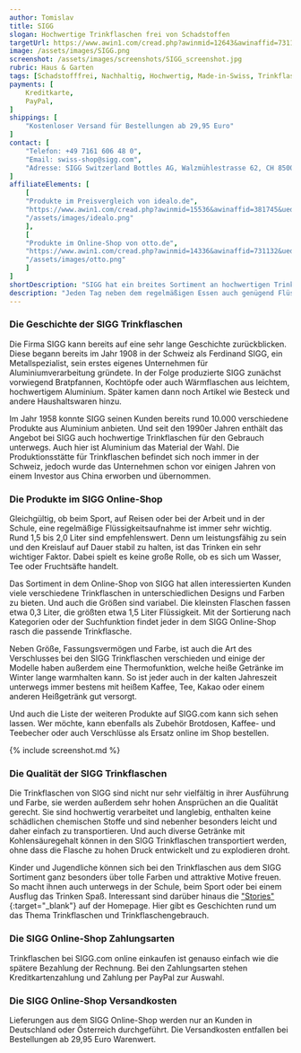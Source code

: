 ```yaml
---
author: Tomislav
title: SIGG
slogan: Hochwertige Trinkflaschen frei von Schadstoffen
targetUrl: https://www.awin1.com/cread.php?awinmid=12643&awinaffid=731132
image: /assets/images/SIGG.png
screenshot: /assets/images/screenshots/SIGG_screenshot.jpg
rubric: Haus & Garten
tags: [Schadstofffrei, Nachhaltig, Hochwertig, Made-in-Swiss, Trinkflaschen]
payments: [
    Kreditkarte,
    PayPal,
]
shippings: [
    "Kostenloser Versand für Bestellungen ab 29,95 Euro"
]
contact: [
    "Telefon: +49 7161 606 48 0",
    "Email: swiss-shop@sigg.com",
    "Adresse: SIGG Switzerland Bottles AG, Walzmühlestrasse 62, CH 8500 Frauenfeld"
]
affiliateElements: [
    [
    "Produkte im Preisvergleich von idealo.de", 
    "https://www.awin1.com/cread.php?awinmid=15536&awinaffid=381745&ued=https%3A%2F%2Fwww.idealo.de%2Fpreisvergleich%2FMainSearchProductCategory.html%3Fq%3DSIGG", 
    "/assets/images/idealo.png"
    ],
    [
    "Produkte im Online-Shop von otto.de", 
    "https://www.awin1.com/cread.php?awinmid=14336&awinaffid=731132&ued=https%3A%2F%2Fwww.otto.de%2Fsuche%2FSIGG%2F",
    "/assets/images/otto.png"
    ]
]
shortDescription: "SIGG hat ein breites Sortiment an hochwertigen Trinkflaschen in unterschiedlichen Farben und Formen sowie aus verschiedenen Materialien und ohne Schadstoffe."
description: "Jeden Tag neben dem regelmäßigen Essen auch genügend Flüssigkeit zu sich zu nehmen, ist in jedem Lebensalter wichtig. Und besonders unterwegs auf Reisen, beim Sport, bei der Arbeit oder in der Schule beziehungsweise in der Universität, ist es besonders praktisch, eine Trinkflasche mit dabei zu haben. Eine große Auswahl an praktischen Trinkflaschen gibt es im SIGG Online-Shop."
---
```


### Die Geschichte der SIGG Trinkflaschen

Die Firma SIGG kann bereits auf eine sehr lange Geschichte zurückblicken. Diese begann bereits im Jahr 1908 in der Schweiz als Ferdinand SIGG, ein Metallspezialist, sein erstes eigenes Unternehmen für Aluminiumverarbeitung gründete. In der Folge produzierte SIGG zunächst vorwiegend Bratpfannen, Kochtöpfe oder auch Wärmflaschen aus leichtem, hochwertigem Aluminium. Später kamen dann noch Artikel wie Besteck und andere Haushaltswaren hinzu.

Im Jahr 1958 konnte SIGG seinen Kunden bereits rund 10.000 verschiedene Produkte aus Aluminium anbieten. Und seit den 1990er Jahren enthält das Angebot bei SIGG auch hochwertige Trinkflaschen für den Gebrauch unterwegs. Auch hier ist Aluminium das Material der Wahl. Die Produktionsstätte für Trinkflaschen befindet sich noch immer in der Schweiz, jedoch wurde das Unternehmen schon vor einigen Jahren von einem Investor aus China erworben und übernommen.

### Die Produkte im SIGG Online-Shop

Gleichgültig, ob beim Sport, auf Reisen oder bei der Arbeit und in der Schule, eine regelmäßige Flüssigkeitsaufnahme ist immer sehr wichtig. Rund 1,5 bis 2,0 Liter sind empfehlenswert. Denn um leistungsfähig zu sein und den Kreislauf auf Dauer stabil zu halten, ist das Trinken ein sehr wichtiger Faktor. Dabei spielt es keine große Rolle, ob es sich um Wasser, Tee oder Fruchtsäfte handelt.

Das Sortiment in dem Online-Shop von SIGG hat allen interessierten Kunden viele verschiedene Trinkflaschen in unterschiedlichen Designs und Farben zu bieten. Und auch die Größen sind variabel. Die kleinsten Flaschen fassen etwa 0,3 Liter, die größten etwa 1,5 Liter Flüssigkeit. Mit der Sortierung nach Kategorien oder der Suchfunktion findet jeder in dem SIGG Online-Shop rasch die passende Trinkflasche.

Neben Größe, Fassungsvermögen und Farbe, ist auch die Art des Verschlusses bei den SIGG Trinkflaschen verschieden und einige der Modelle haben außerdem eine Thermofunktion, welche heiße Getränke im Winter lange warmhalten kann. So ist jeder auch in der kalten Jahreszeit unterwegs immer bestens mit heißem Kaffee, Tee, Kakao oder einem anderen Heißgetränk gut versorgt.

Und auch die Liste der weiteren Produkte auf SIGG.com kann sich sehen lassen. Wer möchte, kann ebenfalls als Zubehör Brotdosen, Kaffee- und Teebecher oder auch Verschlüsse als Ersatz online im Shop bestellen.

{% include screenshot.md %}

### Die Qualität der SIGG Trinkflaschen

Die Trinkflaschen von SIGG sind nicht nur sehr vielfältig in ihrer Ausführung und Farbe, sie werden außerdem sehr hohen Ansprüchen an die Qualität gerecht. Sie sind hochwertig verarbeitet und langlebig, enthalten keine schädlichen chemischen Stoffe und sind nebenher besonders leicht und daher einfach zu transportieren. Und auch diverse Getränke mit Kohlensäuregehalt können in den SIGG Trinkflaschen transportiert werden, ohne dass die Flasche zu hohen Druck entwickelt und zu explodieren droht.

Kinder und Jugendliche können sich bei den Trinkflaschen aus dem SIGG Sortiment ganz besonders über tolle Farben und attraktive Motive freuen. So macht ihnen auch unterwegs in der Schule, beim Sport oder bei einem Ausflug das Trinken Spaß. Interessant sind darüber hinaus die ["Stories"](https://sigg.com/de/stories){:target="_blank"} auf der Homepage. Hier gibt es Geschichten rund um das Thema Trinkflaschen und Trinkflaschengebrauch.

### Die SIGG Online-Shop Zahlungsarten

Trinkflaschen bei SIGG.com online einkaufen ist genauso einfach wie die spätere Bezahlung der Rechnung. Bei den Zahlungsarten stehen Kreditkartenzahlung und Zahlung per PayPal zur Auswahl.

### Die SIGG Online-Shop Versandkosten

Lieferungen aus dem SIGG Online-Shop werden nur an Kunden in Deutschland oder Österreich durchgeführt. Die Versandkosten entfallen bei Bestellungen ab 29,95 Euro Warenwert.
